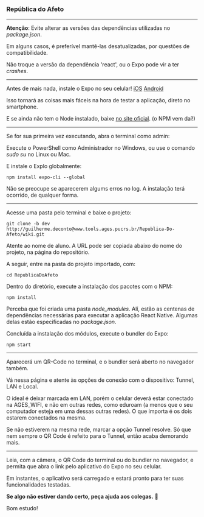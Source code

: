 ### República do Afeto

---

**Atenção**: Evite alterar as versões das dependências utilizadas no *package.json*.

Em alguns casos, é preferível mantê-las desatualizadas, por questões de compatibilidade. 

Não troque a versão da dependência 'react', ou o Expo pode vir a ter *crashes*. 

---

Antes de mais nada, instale o Expo no seu celular! [iOS](https://itunes.apple.com/us/app/expo-client/id982107779?mt=8) [Android](https://play.google.com/store/apps/details?id=host.exp.exponent&hl=pt_BR)

Isso tornará as coisas mais fáceis na hora de testar a aplicação, direto no smartphone. 

E se ainda não tem o Node instalado, baixe [no site oficial](https://nodejs.org/en/download/). (o NPM vem daí!)

---

Se for sua primeira vez executando, abra o terminal como admin: 

Execute o PowerShell como Administrador no Windows, ou use o comando *sudo su* no Linux ou Mac.

E instale o Explo globalmente:

```
npm install expo-cli --global
```

Não se preocupe se aparecerem algums erros no log. A instalação terá ocorrido, de qualquer forma.

---
Acesse uma pasta pelo terminal e baixe o projeto:

```
git clone -b dev http://guilherme.deconto@www.tools.ages.pucrs.br/Republica-Do-Afeto/wiki.git
```
Atente ao nome de aluno. A URL pode ser copiada abaixo do nome do projeto, na página do repositório.

A seguir, entre na pasta do projeto importado, com:

```
cd RepublicaDoAfeto
```
Dentro do diretório, execute a instalação dos pacotes com o NPM:
```
npm install
```
Perceba que foi criada uma pasta *node_modules*. Alí, estão as centenas de dependências necessárias para executar a aplicação React Native. Algumas delas estão especificadas no *package.json*.

Concluída a instalação dos módulos, execute o bundler do Expo:
```
npm start
```
---

Aparecerá um QR-Code no terminal, e o bundler será aberto no navegador também.

Vá nessa página e atente às opções de conexão com o dispositivo: Tunnel, LAN e Local. 

O ideal é deixar marcada em LAN, porém o celular deverá estar conectado na AGES_WIFI, e não em outras redes, como eduroam (a menos que o seu computador esteja em uma dessas outras redes). O que importa é os dois estarem conectados na mesma.

Se não estiverem na mesma rede, marcar a opção Tunnel resolve. Só que nem sempre o QR Code é refeito para o Tunnel, então acaba demorando mais.

---

Leia, com a câmera, o QR Code do terminal ou do bundler no navegador, e permita que abra o link pelo aplicativo do Expo no seu celular.

Em instantes, o aplicativo será carregado e estará pronto para ter suas funcionalidades testadas.

**Se algo não estiver dando certo, peça ajuda aos colegas.** 🤠

Bom estudo!